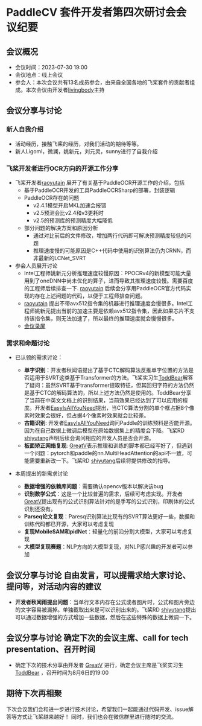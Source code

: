 # PaddleCV 套件开发者第四次研讨会会议纪要

## 会议概况
- 会议时间：2023-07-30 19:00
- 会议地点：线上会议
- 参会人：本次会议共有13名成员参会，由来自全国各地的飞桨套件的贡献者组成。本次会议由开发者[livingbody](https://github.com/livingbody)主持

## 会议分享与讨论

### 新人自我介绍
  * 活动经历，接触飞桨的经历，对我们活动的期待等等。
  * 新人Ligoml，微澜，姚新元，刘元灵，sunny进行了自我介绍
### 飞桨开发者进行OCR方向的开源工作分享
  * 飞桨开发者[raoyutain](https://github.com/raoyutian) 展开了有关基于PaddleOCR开源工作的介绍，包括
    * 基于PaddleOCR开发的工具PaddleOCRSharp的部署，封装逻辑
    * PaddleOCR存在的问题
      * v2.4.1模型开启MKL加速会报错
      * v2.5预测会比v2.4和v3更耗时
      * v2.5的预测库的预测精度大幅降低
    * 部分问题的解决方案和原因分析
      * 通过对比前后的文件修改，增加两行代码即可解决预测精度较低的问题
      * 推理速度慢的可能原因是C++代码中使用的识别算法仍为CRNN，而非最新的LCNet_SVRT
  * 参会人员展开讨论
    * Intel工程师姚新元分析推理速度较慢原因：PPOCRv4的新模型可能大量用到了oneDNN中尚未优化的算子，进而导致其推理速度较慢。需要百度的工程师后续排查一下. [raoyutain](https://github.com/raoyutian) 后续会分享用PaddleOCR官方代码实现的存在上述问题的代码，以便于工程师排查问题。
    * [raoyutain](https://github.com/raoyutian) 提出不带avx512指令集的机器进行推理速度会慢很多。Intel工程师姚新元提出当前的加速主要是依赖avx512指令集，因此如果芯片不支持该指令集，则无法加速了，所以最终的推理速度就会慢慢很多。
    * [会议录屏](https://meeting.tencent.com/user-center/shared-record-info?id=b1ea1b29-8ba1-4685-90c8-401c866c28a3&from=3)
### 需求和命题讨论
  * 已认领的需求讨论：
    * **单字识别**：开发者秋闻语提出了基于CTC解码算法反推单字位置的方法是否适用于SVRT这类基于Transformer的方法。飞桨实习生[ToddBear](https://github.com/ToddBear)解答了疑问：虽然SVRT基于transformer提取特征，但其回归字符的方法仍然是基于CTC的解码算法的，所以上述方法仍然是使用的。ToddBear分享了当前在中英文文档上的识别结果，当前效果已经达到了可以应用的程度。开发者[EasyIsAllYouNeed](https://github.com/EasyIsAllYouNeed)提出，当CTC算法分割的单个框占据8个像素时效果会很好，但占据4个像素时效果就会比较差。
    * **古籍识别**: 开发者[EasyIsAllYouNeed](https://github.com/EasyIsAllYouNeed)询问Paddle的训练预料是否能开源。因为在自己数据上微调后模型在原始数据集上的精度会下降。飞桨RD [shiyutang](https://github.com/shiyutang)声明后续会询问相应的开发人员是否会开源。
    * **板面矫正网络复现**: [GreatV](https://github.com/GreatV)表示推理和训练的脚本都已经写好了，但遇到一个问题：pytorch和paddle的nn.MultiHeadAttention的api不一致，可能需要重新改一下。飞桨RD [shiyutang](https://github.com/shiyutang)后续将提供修改的指导。

  * 本周提出的新需求讨论
    * **数据增强的依赖库问题**：需要确认opencv版本以解决该bug
    * **识别数学公式**：这是一个比较普遍的需求，后续可考虑实现。开发者[GreatV](https://github.com/GreatV)提出现有的公式识别算法针对的是手写的公式识别，印刷体的公式识别还没有。
    * **Parseq论文复现**：Paresq识别算法比现有的SVRT算法更好一些，数据和训练代码都已开源，大家可以考虑复现
    * **复现MobileSAM和pidNet**：轻量化的前沿分割大模型，大家可以考虑复现
    * **大模型复现赛题**：NLP方向的大模型复现，对NLP感兴趣的开发者可以参加
## 会议分享与讨论 自由发言，可以提需求给大家讨论、提问等，对活动内容的建议
  * **开发者秋闻雨提出问题**：当单行文本内存在公式或者图片时，公式和图片旁边的文字容易被漏掉。单独截取出来是可以识别出来的。飞桨RD [shiyutang](https://github.com/shiyutang)提出可以通过数据增强的方式增加一些数据，然后在这些特殊的数据上微调一下。
## 会议分享与讨论 确定下次的会议主席、call for tech presentation、召开时间
  * 确定下次的技术分享由开发者 [GreatV](https://github.com/GreatV) 进行，确定会议主席是飞桨实习生 [ToddBear](https://github.com/ToddBear) ，召开时间为8月6日的19:00

## 期待下次再相聚
下次会议我们会和进一步进行技术讨论，希望我们一起能通过代码开发、issue解答等方式让飞桨越来越好！
同时，我们也会在微信群里进行随时的交流。

